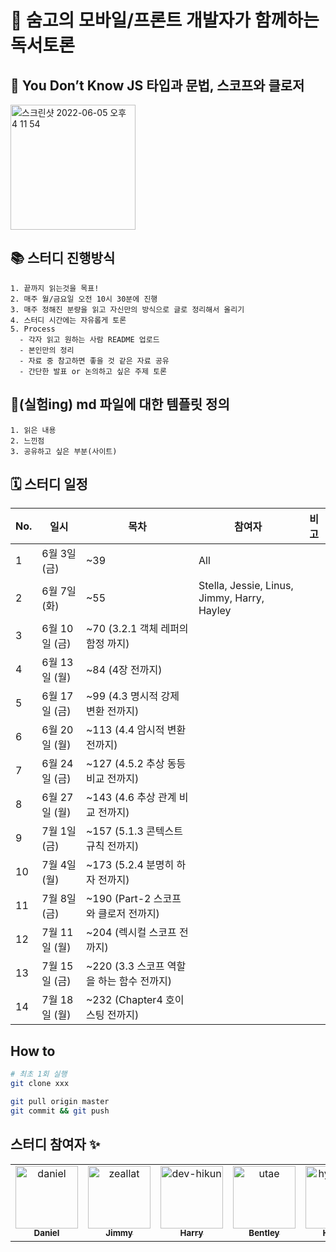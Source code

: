 # 🎉 숨고의 모바일/프론트 개발자가 함께하는 독서토론

## 🐣 You Don’t Know JS 타입과 문법, 스코프와 클로저

<img width="200" alt="스크린샷 2022-06-05 오후 4 11 54" src="https://user-images.githubusercontent.com/45163013/172039829-de30cabe-addb-47f2-b1cd-9f0e9c72ff77.png">


## 📚 스터디 진행방식

```
1. 끝까지 읽는것을 목표!
2. 매주 월/금요일 오전 10시 30분에 진행
3. 매주 정해진 분량을 읽고 자신만의 방식으로 글로 정리해서 올리기
4. 스터디 시간에는 자유롭게 토론
5. Process
  - 각자 읽고 원하는 사람 README 업로드
  - 본인만의 정리
  - 자료 중 참고하면 좋을 것 같은 자료 공유
  - 간단한 발표 or 논의하고 싶은 주제 토론
```

## 🎈(실험ing) md 파일에 대한 템플릿 정의

```
1. 읽은 내용
2. 느낀점
3. 공유하고 싶은 부분(사이트)
```

## 🗓 스터디 일정

| No. | 일시         | 목차                           | 참여자 | 비고 |
|-----|------------|------------------------------| ------------------------ | ------------ |
| 1   | 6월 3일 (금)  | ~39                          | All | |
| 2   | 6월 7일 (화)  | ~55                          | Stella, Jessie, Linus, Jimmy, Harry, Hayley | |
| 3   | 6월 10일 (금) | ~70 (3.2.1 객체 레퍼의 함정 까지)     | | |
| 4   | 6월 13일 (월) | ~84 (4장 전까지)                 | | |
| 5   | 6월 17일 (금) | ~99 (4.3 명시적 강제 변환 전까지)      | | |
| 6   | 6월 20일 (월) | ~113 (4.4 암시적 변환 전까지)        | | |
| 7   | 6월 24일 (금) | ~127 (4.5.2 추상 동등 비교 전까지)    | | |
| 8   | 6월 27일 (월) | ~143 (4.6 추상 관계 비교 전까지)      | | |
| 9   | 7월 1일 (금)  | ~157 (5.1.3 콘텍스트 규칙 전까지)     | | |
| 10  | 7월 4일 (월)  | ~173 (5.2.4 분명히 하자 전까지)      | | |
| 11  | 7월 8일 (금)  | ~190 (Part-2 스코프와 클로저 전까지)   | | |
| 12  | 7월 11일 (월) | ~204 (렉시컬 스코프 전까지)           | | |
| 13  | 7월 15일 (금) | ~220 (3.3 스코프 역할을 하는 함수 전까지) | | |
| 14  | 7월 18일 (월) | ~232 (Chapter4 호이스팅 전까지)     | | |

## How to

```bash
# 최초 1회 실행
git clone xxx
```

```bash
git pull origin master
git commit && git push
```

## 스터디 참여자 :sparkles:

<table>
    <tr>
        <td align="center">
            <a href="https://github.com/JinleeJeong">
                <img src="https://avatars.githubusercontent.com/u/45163013?v=4" width="100;" alt="daniel"/>
                <br />
                <sub><b>Daniel</b></sub>
            </a>
        </td>
        <td align="center">
            <a href="https://github.com/zeallat">
                <img src="https://avatars.githubusercontent.com/u/7078066?v=4" width="100;" alt="zeallat"/>
                <br />
                <sub><b>Jimmy</b></sub>
            </a>
        </td>
        <td align="center">
            <a href="https://github.com/dev-hikun">
                <img src="https://avatars0.githubusercontent.com/u/76590935?v=4" width="100;" alt="dev-hikun"/>
                <br />
                <sub><b>Harry</b></sub>
            </a>
        </td>
        <td align="center">
            <a href="https://github.com/utae">
                <img src="https://avatars3.githubusercontent.com/u/16933515?v=4" width="100;" alt="utae"/>
                <br />
                <sub><b>Bentley</b></sub>
            </a>
        </td>
        <td align="center">
            <a href="https://github.com/hyerichung">
                <img src="https://avatars2.githubusercontent.com/u/64633218?v=4" width="100;" alt="hyerichung"/>
                <br />
                <sub><b>Hayley</b></sub>
            </a>
        </td>
        <td align="center">
            <a href="https://github.com/yhl0519">
                <img src="https://avatars2.githubusercontent.com/u/62636978?v=4" width="100;" alt="yhl0519"/>
                <br />
                <sub><b>Stella</b></sub>
            </a>
        </td>
        <td align="center">
            <a href="https://github.com/JaeEeLee">
                <img src="https://avatars2.githubusercontent.com/u/38426064?v=4" width="100;" alt="JaeEeLee"/>
                <br />
                <sub><b>Jessie</b></sub>
            </a>
        </td>
        <td align="center">
            <a href="https://github.com/moonjunghwan">
                <img src="https://avatars2.githubusercontent.com/u/5405499?v=4" width="100;" alt="moonjunghwan"/>
                <br />
                <sub><b>Linus</b></sub>
            </a>
        </td>
    </tr>
</table>
